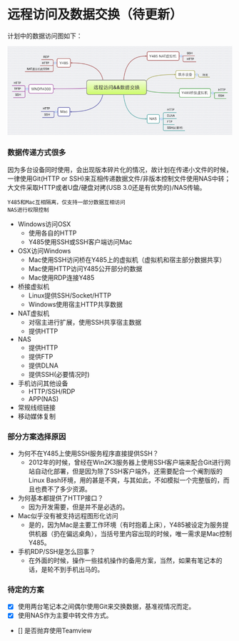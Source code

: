 # 远程访问及数据交换（待更新）

计划中的数据访问图如下：

![远程访问及数据交换](./assets/img/remote.png)

### 数据传递方式很多

因为多台设备同时使用，会出现版本碎片化的情况，故计划在传递小文件的时候，一律使用Git(HTTP or SSH)来互相传递数据文件/非版本控制文件使用NAS中转；大文件采取HTTP或者U盘/硬盘对拷(USB 3.0还是有优势的)/NAS传输。

	Y485和Mac互相隔离，仅支持一部分数据互相访问
	NAS进行权限控制

- Windows访问OSX
	- 使用各自的HTTP
	- Y485使用SSH或SSH客户端访问Mac
- OSX访问Windows
	- Mac使用SSH访问桥在Y485上的虚拟机（虚拟机和宿主部分数据共享）
	- Mac使用HTTP访问Y485公开部分的数据
	- Mac使用RDP连接Y485
- 桥接虚拟机
	- Linux提供SSH/Socket/HTTP
	- Windows使用宿主HTTP共享数据
- NAT虚拟机
	- 对宿主进行扩展，使用SSH共享宿主数据
	- 提供HTTP
- NAS
	- 提供HTTP
	- 提供FTP
	- 提供DLNA
	- 提供SSH(必要情况时)
- 手机访问其他设备
	- HTTP/SSH/RDP
	- APP(NAS)
- 常规线缆链接
- 移动媒体复制

### 部分方案选择原因

- 为何不在Y485上使用SSH服务程序直接提供SSH？
	- 2012年的时候，曾经在Win2K3服务器上使用SSH客户端来配合Git进行网站自动化部署，但是因为除了SSH客户端外，还需要配合一个阉割版的Linux Bash环境，用的甚是不爽，与其如此，不如模拟一个完整版的，而且也费不了多少资源。
- 为何基本都提供了HTTP接口？
	- 因为开发需要，但是并不是必选的。
- Mac似乎没有被支持远程图形化访问
	- 是的，因为Mac是主要工作环境（有时抱着上床），Y485被设定为服务提供机器（扔在偏远桌角），当括号里内容出现的时候，唯一需求是Mac控制Y485。
- 手机RDP/SSH是怎么回事？
	- 在外面的时候，操作一些挂机操作的备用方案，当然，如果有笔记本的话，是轮不到手机出马的。

### 待定的方案

- [x] 使用两台笔记本之间偶尔使用Git来交换数据，基准视情况而定。
- [x] 使用NAS作为主要中转文件方式。
- [] 是否抛弃使用Teamview
